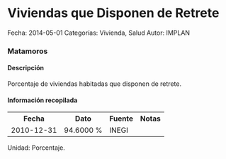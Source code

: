 Viviendas que Disponen de Retrete
=====

Fecha: 2014-05-01
Categorías: Vivienda, Salud
Autor: IMPLAN

### Matamoros

#### Descripción

Porcentaje de viviendas habitadas que disponen de retrete.

#### Información recopilada

<table class="table table-hover table-bordered">
  <tr><th>Fecha</th><th>Dato</th><th>Fuente</th><th>Notas</th></tr>
  <tr><td>2010-12-31</td><td>94.6000 %</td><td>INEGI</td><td></td></tr>
</table>

Unidad: Porcentaje.
